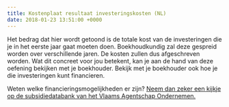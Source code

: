 ```yaml
---
title: Kostenplaat resultaat investeringskosten (NL)
date: 2018-01-23 13:51:00 +0000
---
```

Het bedrag dat hier wordt getoond is de totale kost van de investeringen die je in het eerste jaar gaat moeten doen. Boekhoudkundig zal deze gespreid worden over verschillende jaren. De kosten zullen dus afgeschreven worden. Wat dit concreet voor jou betekent, kan je aan de hand van deze oefening bekijken met je boekhouder. Bekijk met je boekhouder ook hoe je die investeringen kunt financieren.

Weten welke financieringsmogelijkheden er zijn? [Neem dan zeker een kijkje op de subsidiedatabank van het Vlaams Agentschap Ondernemen.](https://www.vlaio.be/nl/subsidies-financiering/subsidiedatabank)